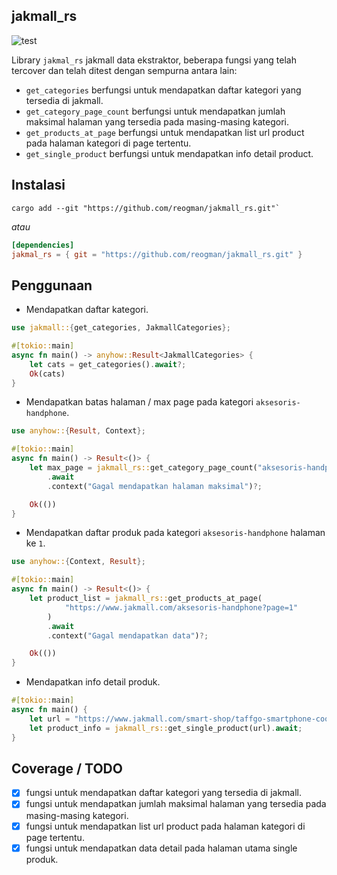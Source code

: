 
## jakmall_rs

![test](https://github.com/causal-agent/scraper/actions/workflows/test.yml/badge.svg)

Library `jakmal_rs` jakmall data ekstraktor, beberapa fungsi yang telah tercover dan telah ditest dengan sempurna antara lain:

- `get_categories` berfungsi untuk mendapatkan daftar kategori yang tersedia di jakmall.
- `get_category_page_count` berfungsi untuk mendapatkan jumlah maksimal halaman yang tersedia pada masing-masing kategori.
- `get_products_at_page` berfungsi untuk mendapatkan list url product pada halaman kategori di page tertentu.
- `get_single_product` berfungsi untuk mendapatkan info detail product.

## Instalasi

```shell
cargo add --git "https://github.com/reogman/jakmall_rs.git"`
```

<i>atau</i>

```toml
[dependencies]
jakmal_rs = { git = "https://github.com/reogman/jakmall_rs.git" }
```

## Penggunaan

- Mendapatkan daftar kategori.
```rs
use jakmall::{get_categories, JakmallCategories};

#[tokio::main]
async fn main() -> anyhow::Result<JakmallCategories> {
    let cats = get_categories().await?;
    Ok(cats)
}
```

- Mendapatkan batas halaman / max page pada kategori `aksesoris-handphone`.
```rs
use anyhow::{Result, Context};

#[tokio::main]
async fn main() -> Result<()> {
    let max_page = jakmall_rs::get_category_page_count("aksesoris-handphone")
        .await
        .context("Gagal mendapatkan halaman maksimal")?;

    Ok(())
}
```

- Mendapatkan daftar produk pada kategori `aksesoris-handphone` halaman ke `1`.
```rust
use anyhow::{Context, Result};

#[tokio::main]
async fn main() -> Result<()> {
    let product_list = jakmall_rs::get_products_at_page(
            "https://www.jakmall.com/aksesoris-handphone?page=1"
        )
        .await
        .context("Gagal mendapatkan data")?;

    Ok(())
}
```

- Mendapatkan info detail produk.
```rs
#[tokio::main]
async fn main() {
    let url = "https://www.jakmall.com/smart-shop/taffgo-smartphone-cooling-fan-kipas-pendingin-radiator-heat-sink-h-15#2985927634130";
    let product_info = jakmall_rs::get_single_product(url).await;
}
```


## Coverage / TODO

- [x] fungsi untuk mendapatkan daftar kategori yang tersedia di jakmall.
- [x] fungsi untuk mendapatkan jumlah maksimal halaman yang tersedia pada masing-masing kategori.
- [x] fungsi untuk mendapatkan list url product pada halaman kategori di page tertentu.
- [x] fungsi untuk mendapatkan data detail pada halaman utama single produk.